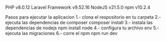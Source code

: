 PHP v8.0.12
Laravel Framework v9.52.16
NodeJS v21.5.0
npm v10.2.4

Pasos para ejecutar la aplicacion
1.- clona el respositorio en tu carpeta
2.- ejecuta las dependencias de composer
    composer install
3.- instala las dependencias de nodejs
    npm install node
4.- configura tu archivo env
5.- ejecuta las migraciones
6.- corre el npm 
    npm run dev